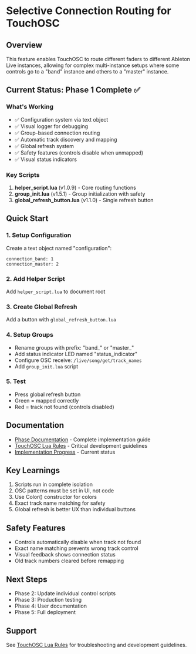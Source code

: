 # Selective Connection Routing for TouchOSC

## Overview
This feature enables TouchOSC to route different faders to different Ableton Live instances, allowing for complex multi-instance setups where some controls go to a "band" instance and others to a "master" instance.

## Current Status: Phase 1 Complete ✅

### What's Working
- ✅ Configuration system via text object
- ✅ Visual logger for debugging
- ✅ Group-based connection routing
- ✅ Automatic track discovery and mapping
- ✅ Global refresh system
- ✅ Safety features (controls disable when unmapped)
- ✅ Visual status indicators

### Key Scripts
1. **helper_script.lua** (v1.0.9) - Core routing functions
2. **group_init.lua** (v1.5.1) - Group initialization with safety
3. **global_refresh_button.lua** (v1.1.0) - Single refresh button

## Quick Start

### 1. Setup Configuration
Create a text object named "configuration":
```
connection_band: 1
connection_master: 2
```

### 2. Add Helper Script
Add `helper_script.lua` to document root

### 3. Create Global Refresh
Add a button with `global_refresh_button.lua`

### 4. Setup Groups
- Rename groups with prefix: "band_" or "master_"
- Add status indicator LED named "status_indicator"
- Configure OSC receive: `/live/song/get/track_names`
- Add `group_init.lua` script

### 5. Test
- Press global refresh button
- Green = mapped correctly
- Red = track not found (controls disabled)

## Documentation
- [Phase Documentation](docs/01-selective-connection-routing-phase.md) - Complete implementation guide
- [TouchOSC Lua Rules](docs/touchosc-lua-rules.md) - Critical development guidelines
- [Implementation Progress](docs/implementation-progress.md) - Current status

## Key Learnings
1. Scripts run in complete isolation
2. OSC patterns must be set in UI, not code
3. Use Color() constructor for colors
4. Exact track name matching for safety
5. Global refresh is better UX than individual buttons

## Safety Features
- Controls automatically disable when track not found
- Exact name matching prevents wrong track control
- Visual feedback shows connection status
- Old track numbers cleared before remapping

## Next Steps
- Phase 2: Update individual control scripts
- Phase 3: Production testing
- Phase 4: User documentation
- Phase 5: Full deployment

## Support
See [TouchOSC Lua Rules](docs/touchosc-lua-rules.md) for troubleshooting and development guidelines.
